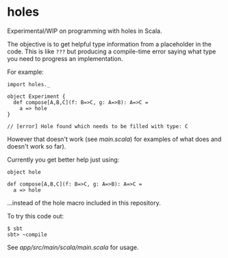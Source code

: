 # holes
Experimental/WIP on programming with holes in Scala.

The objective is to get helpful type information from a placeholder in the code.
This is like `???` but producing a compile-time error saying what type you need to progress an implementation.

For example:

```
import holes._

object Experiment {
  def compose[A,B,C](f: B=>C, g: A=>B): A=>C =
    a => hole
}

// [error] Hole found which needs to be filled with type: C
```

However that doesn't work (see _main.scala_) for examples of what does and doesn't work so far).

Currently you get better help just using:

```
object hole

def compose[A,B,C](f: B=>C, g: A=>B): A=>C =
  a => hole
```

...instead of the hole macro included in this repository.

To try this code out:

```
$ sbt
sbt> ~compile
```

See _app/src/main/scala/main.scala_ for usage.

